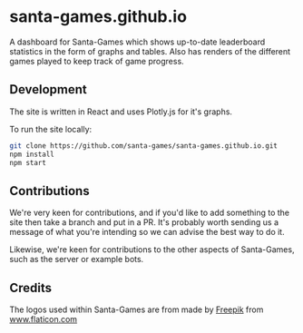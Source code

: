 # santa-games.github.io

A dashboard for Santa-Games which shows up-to-date leaderboard statistics in the form of graphs and tables. Also has renders of the different games played to keep track of game progress.

## Development

The site is written in React and uses Plotly.js for it's graphs.

To run the site locally:
```bash
git clone https://github.com/santa-games/santa-games.github.io.git
npm install
npm start
```

## Contributions

We're very keen for contributions, and if you'd like to add something to the site then take a branch and put in a PR. It's probably worth sending us a message of what you're intending so we can advise the best way to do it. 

Likewise, we're keen for contributions to the other aspects of Santa-Games, such as the server or example bots.

## Credits

The logos used within Santa-Games are from made by <a href="https://www.flaticon.com/authors/freepik" title="Freepik">Freepik</a> from <a href="https://www.flaticon.com/" title="Flaticon">www.flaticon.com</a>